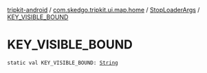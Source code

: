 [tripkit-android](../../index.md) / [com.skedgo.tripkit.ui.map.home](../index.md) / [StopLoaderArgs](index.md) / [KEY_VISIBLE_BOUND](./-k-e-y_-v-i-s-i-b-l-e_-b-o-u-n-d.md)

# KEY_VISIBLE_BOUND

`static val KEY_VISIBLE_BOUND: `[`String`](https://kotlinlang.org/api/latest/jvm/stdlib/kotlin/-string/index.html)